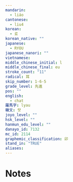 ```yaml
---
mandarin:
  - liáo
cantonese:
  - liu4
korean:
  - 료
korean_native: ""
japanese:
  - RYOU
japanese_nanori: ""
vietnamese:
middle_chinese_initial: l
middle_chinese_final: eu
stroke_count: "11"
radical: 耳
skip_number: 1-6-5
grade_level: 先進
pos: ""
english:
  - chat
羅馬字: lyau
韓文: 럇
joyo_level: ""
hsk_level: ""
hanmun_edu_level: ""
danayo_id: 7132
mc_id: 2114
graphemic_classification: 卯
stand_in: "TRUE"
aliases:
---
```


# Notes
